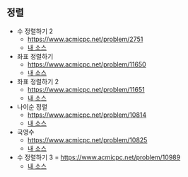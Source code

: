 ## 정렬
- 수 정렬하기 2
	- https://www.acmicpc.net/problem/2751
	- [내 소스](https://github.com/HelloWoori/AlgorithmStudyWithBaekjoon/blob/master/Sort/SortNumber2.cpp)
- 좌표 정렬하기
	- https://www.acmicpc.net/problem/11650
	- [내 소스](https://github.com/HelloWoori/AlgorithmStudyWithBaekjoon/blob/master/Sort/SortPoints.cpp)
- 좌표 정렬하기 2
	- https://www.acmicpc.net/problem/11651
	- [내 소스](https://github.com/HelloWoori/AlgorithmStudyWithBaekjoon/blob/master/Sort/SortPoints2.cpp)
- 나이순 정렬
	- https://www.acmicpc.net/problem/10814
	- [내 소스](https://github.com/HelloWoori/AlgorithmStudyWithBaekjoon/blob/master/Sort/SortbyAge.cpp)
- 국영수
	- https://www.acmicpc.net/problem/10825
	- [내 소스](https://github.com/HelloWoori/AlgorithmStudyWithBaekjoon/blob/master/Sort/KorEngMath.cpp)
- 수 정렬하기 3
	= https://www.acmicpc.net/problem/10989
	- [내 소스](https://github.com/HelloWoori/AlgorithmStudyWithBaekjoon/blob/master/Sort/SortNumber3.cpp)